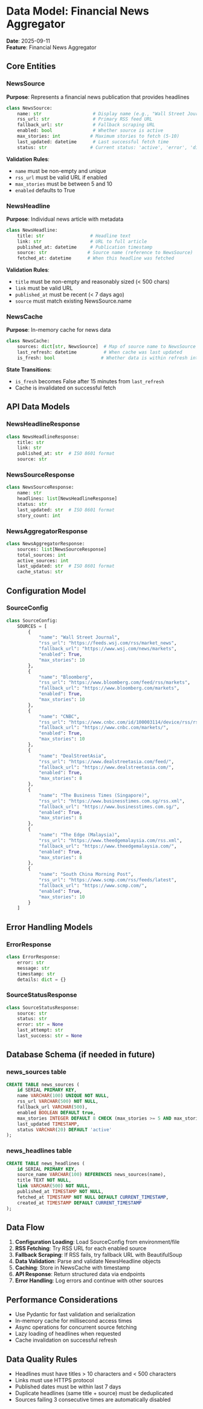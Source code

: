 # Data Model: Financial News Aggregator

**Date**: 2025-09-11  
**Feature**: Financial News Aggregator  

## Core Entities

### NewsSource
**Purpose**: Represents a financial news publication that provides headlines
```python
class NewsSource:
    name: str                   # Display name (e.g., "Wall Street Journal")
    rss_url: str                # Primary RSS feed URL
    fallback_url: str           # Fallback scraping URL
    enabled: bool               # Whether source is active
    max_stories: int           # Maximum stories to fetch (5-10)
    last_updated: datetime      # Last successful fetch time
    status: str                # Current status: 'active', 'error', 'disabled'
```

**Validation Rules**:
- `name` must be non-empty and unique
- `rss_url` must be valid URL if enabled
- `max_stories` must be between 5 and 10
- `enabled` defaults to True

### NewsHeadline
**Purpose**: Individual news article with metadata
```python
class NewsHeadline:
    title: str                 # Headline text
    link: str                  # URL to full article
    published_at: datetime     # Publication timestamp
    source: str               # Source name (reference to NewsSource)
    fetched_at: datetime      # When this headline was fetched
```

**Validation Rules**:
- `title` must be non-empty and reasonably sized (< 500 chars)
- `link` must be valid URL
- `published_at` must be recent (< 7 days ago)
- `source` must match existing NewsSource.name

### NewsCache
**Purpose**: In-memory cache for news data
```python
class NewsCache:
    sources: dict[str, NewsSource]  # Map of source name to NewsSource
    last_refresh: datetime          # When cache was last updated
    is_fresh: bool                 # Whether data is within refresh interval
```

**State Transitions**:
- `is_fresh` becomes False after 15 minutes from `last_refresh`
- Cache is invalidated on successful fetch

## API Data Models

### NewsHeadlineResponse
```python
class NewsHeadlineResponse:
    title: str
    link: str
    published_at: str  # ISO 8601 format
    source: str
```

### NewsSourceResponse
```python
class NewsSourceResponse:
    name: str
    headlines: list[NewsHeadlineResponse]
    status: str
    last_updated: str  # ISO 8601 format
    story_count: int
```

### NewsAggregatorResponse
```python
class NewsAggregatorResponse:
    sources: list[NewsSourceResponse]
    total_sources: int
    active_sources: int
    last_updated: str  # ISO 8601 format
    cache_status: str
```

## Configuration Model

### SourceConfig
```python
class SourceConfig:
    SOURCES = [
        {
            "name": "Wall Street Journal",
            "rss_url": "https://feeds.wsj.com/rss/market_news",
            "fallback_url": "https://www.wsj.com/news/markets",
            "enabled": True,
            "max_stories": 10
        },
        {
            "name": "Bloomberg",
            "rss_url": "https://www.bloomberg.com/feed/rss/markets",
            "fallback_url": "https://www.bloomberg.com/markets",
            "enabled": True,
            "max_stories": 10
        },
        {
            "name": "CNBC",
            "rss_url": "https://www.cnbc.com/id/100003114/device/rss/rss.html",
            "fallback_url": "https://www.cnbc.com/markets/",
            "enabled": True,
            "max_stories": 10
        },
        {
            "name": "DealStreetAsia",
            "rss_url": "https://www.dealstreetasia.com/feed/",
            "fallback_url": "https://www.dealstreetasia.com/",
            "enabled": True,
            "max_stories": 8
        },
        {
            "name": "The Business Times (Singapore)",
            "rss_url": "https://www.businesstimes.com.sg/rss.xml",
            "fallback_url": "https://www.businesstimes.com.sg/",
            "enabled": True,
            "max_stories": 8
        },
        {
            "name": "The Edge (Malaysia)",
            "rss_url": "https://www.theedgemalaysia.com/rss.xml",
            "fallback_url": "https://www.theedgemalaysia.com/",
            "enabled": True,
            "max_stories": 8
        },
        {
            "name": "South China Morning Post",
            "rss_url": "https://www.scmp.com/rss/feeds/latest",
            "fallback_url": "https://www.scmp.com/",
            "enabled": True,
            "max_stories": 10
        }
    ]
```

## Error Handling Models

### ErrorResponse
```python
class ErrorResponse:
    error: str
    message: str
    timestamp: str
    details: dict = {}
```

### SourceStatusResponse
```python
class SourceStatusResponse:
    source: str
    status: str
    error: str = None
    last_attempt: str
    last_success: str = None
```

## Database Schema (if needed in future)

### news_sources table
```sql
CREATE TABLE news_sources (
    id SERIAL PRIMARY KEY,
    name VARCHAR(100) UNIQUE NOT NULL,
    rss_url VARCHAR(500) NOT NULL,
    fallback_url VARCHAR(500),
    enabled BOOLEAN DEFAULT true,
    max_stories INTEGER DEFAULT 8 CHECK (max_stories >= 5 AND max_stories <= 10),
    last_updated TIMESTAMP,
    status VARCHAR(20) DEFAULT 'active'
);
```

### news_headlines table
```sql
CREATE TABLE news_headlines (
    id SERIAL PRIMARY KEY,
    source_name VARCHAR(100) REFERENCES news_sources(name),
    title TEXT NOT NULL,
    link VARCHAR(500) NOT NULL,
    published_at TIMESTAMP NOT NULL,
    fetched_at TIMESTAMP NOT NULL DEFAULT CURRENT_TIMESTAMP,
    created_at TIMESTAMP DEFAULT CURRENT_TIMESTAMP
);
```

## Data Flow

1. **Configuration Loading**: Load SourceConfig from environment/file
2. **RSS Fetching**: Try RSS URL for each enabled source
3. **Fallback Scraping**: If RSS fails, try fallback URL with BeautifulSoup
4. **Data Validation**: Parse and validate NewsHeadline objects
5. **Caching**: Store in NewsCache with timestamp
6. **API Response**: Return structured data via endpoints
7. **Error Handling**: Log errors and continue with other sources

## Performance Considerations

- Use Pydantic for fast validation and serialization
- In-memory cache for millisecond access times
- Async operations for concurrent source fetching
- Lazy loading of headlines when requested
- Cache invalidation on successful refresh

## Data Quality Rules

- Headlines must have titles > 10 characters and < 500 characters
- Links must use HTTPS protocol
- Published dates must be within last 7 days
- Duplicate headlines (same title + source) must be deduplicated
- Sources failing 3 consecutive times are automatically disabled